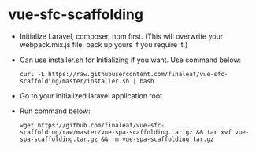 # vue-sfc-scaffolding

- Initialize Laravel, composer, npm first. (This will overwrite your webpack.mix.js file, back up yours if you require it.)
- Can use installer.sh for Initializing if you want. Use command below: <br>

    `curl -L https://raw.githubusercontent.com/finaleaf/vue-sfc-scaffolding/master/installer.sh | bash`
    
- Go to your initialized laravel application root.
- Run command below: <br>

    `wget https://github.com/finaleaf/vue-sfc-scaffolding/raw/master/vue-spa-scaffolding.tar.gz && tar xvf vue-spa-scaffolding.tar.gz && rm vue-spa-scaffolding.tar.gz`
    
